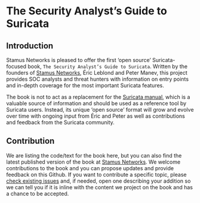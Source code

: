 # The Security Analyst’s Guide to Suricata

## Introduction

Stamus Networks is pleased to offer the first ‘open source’ Suricata-focused book, ``The Security Analyst’s Guide to Suricata``.
Written by the founders of [Stamus Networks](https://www.stamus-networks.com/), Éric Leblond and Peter Manev, this project provides SOC analysts and threat
hunters with information on entry points and in-depth coverage for the most important Suricata features.

The book is not to act as a replacement for the [Suricata manual](https://suricata.readthedocs.io/en/latest/), which is
a valuable source of information and should be used as a reference tool by Suricata users. Instead, its unique ‘open source’
format will grow and evolve over time with ongoing input from Éric and Peter as well as contributions and feedback from
the Suricata community.

## Contribution

We are listing the code/text for the book here, but you can also find the latest published
version of the book at [Stamus Networks](https://www.stamus-networks.com/suricata-4-analysts?utm_source=SN-GitHub&utm_medium=web&utm_campaign=Suricata-4-Analysts). We welcome contributions to the book and you can
propose updates and provide feedback on this Github. If you want to contribute a specific
topic, please [check existing issues](https://github.com/StamusNetworks/suricata-4-analysts/issues) and, if needed, open one describing your addition so we can tell you if it is
inline with the content we project on the book and has a chance to be accepted.
